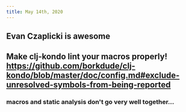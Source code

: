 ```yaml
---
title: May 14th, 2020
---
```


## Evan Czaplicki is awesome

## Make clj-kondo lint your macros properly! https://github.com/borkdude/clj-kondo/blob/master/doc/config.md#exclude-unresolved-symbols-from-being-reported
### macros and static analysis don't go very well together...

## 

